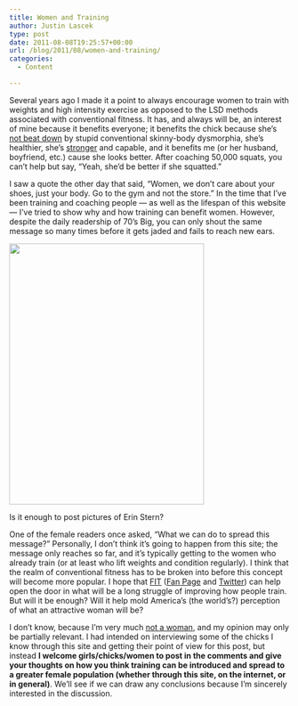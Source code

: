 ```yaml
---
title: Women and Training
author: Justin Lascek
type: post
date: 2011-08-08T19:25:57+00:00
url: /blog/2011/08/women-and-training/
categories:
  - Content

---
```

Several years ago I made it a point to always encourage women to train with weights and high intensity exercise as opposed to the LSD methods associated with conventional fitness. It has, and always will be, an interest of mine because it benefits everyone; it benefits the chick because she&#8217;s [not beat down][1] by stupid conventional skinny-body dysmorphia, she&#8217;s healthier, she&#8217;s [stronger][2] and capable, and it benefits me (or her husband, boyfriend, etc.) cause she looks better. After coaching 50,000 squats, you can&#8217;t help but say, &#8220;Yeah, she&#8217;d be better if she squatted.&#8221;
  

  
I saw a quote the other day that said, &#8220;Women, we don&#8217;t care about your shoes, just your body. Go to the gym and not the store.&#8221; In the time that I&#8217;ve been training and coaching people &#8212; as well as the lifespan of this website &#8212; I&#8217;ve tried to show why and how training can benefit women. However, despite the daily readership of 70&#8217;s Big, you can only shout the same message so many times before it gets jaded and fails to reach new ears.
  

  


<div id="attachment_5019" style="width: 360px" class="wp-caption aligncenter">
  <a href="/2011/08/erinstern1.jpg"><img aria-describedby="caption-attachment-5019" data-attachment-id="5019" data-permalink="/blog/2011/08/women-and-training/erinstern-2/" data-orig-file="/2011/08/erinstern1.jpg" data-orig-size="350,469" data-comments-opened="1" data-image-meta="{&quot;aperture&quot;:&quot;4.4&quot;,&quot;credit&quot;:&quot;&quot;,&quot;camera&quot;:&quot;EX-Z1050&quot;,&quot;caption&quot;:&quot;&quot;,&quot;created_timestamp&quot;:&quot;1246820465&quot;,&quot;copyright&quot;:&quot;&quot;,&quot;focal_length&quot;:&quot;16.6&quot;,&quot;iso&quot;:&quot;80&quot;,&quot;shutter_speed&quot;:&quot;0.004&quot;,&quot;title&quot;:&quot;&quot;}" data-image-title="erinstern" data-image-description="" data-medium-file="/2011/08/erinstern1.jpg" data-large-file="/2011/08/erinstern1.jpg" src="/2011/08/erinstern1.jpg" alt="" title="erinstern" width="350" height="469" class="size-full wp-image-5019" /></a>
  
  <p id="caption-attachment-5019" class="wp-caption-text">
    Is it enough to post pictures of Erin Stern?
  </p>
</div>


  

  
One of the female readers once asked, &#8220;What we can do to spread this message?&#8221; Personally, I don&#8217;t think it&#8217;s going to happen from this site; the message only reaches so far, and it&#8217;s typically getting to the women who already train (or at least who lift weights and condition regularly). I think that the realm of conventional fitness has to be broken into before this concept will become more popular. I hope that [FIT][3] ([Fan Page][4] and [Twitter][5]) can help open the door in what will be a long struggle of improving how people train. But will it be enough? Will it help mold America&#8217;s (the world&#8217;s?) perception of what an attractive woman will be?
  

  
I don&#8217;t know, because I&#8217;m very much [not a woman][6], and my opinion may only be partially relevant. I had intended on interviewing some of the chicks I know through this site and getting their point of view for this post, but instead **I welcome girls/chicks/women to post in the comments and give your thoughts on how you think training can be introduced and spread to a greater female population (whether through this site, on the internet, or in general)**. We&#8217;ll see if we can draw any conclusions because I&#8217;m sincerely interested in the discussion.

 [1]: http://www.hardbody.com/news/2008/12/erinstern2008.jpg
 [2]: http://www.hardbody.com/news/2009/07/6126.jpg
 [3]: /blog/2011/08/fit-is-coming/
 [4]: http://www.facebook.com/TheFITBook
 [5]: http://twitter.com/#!/thefitbook
 [6]: /blog/2010/07/this-post-is-not-homo/
